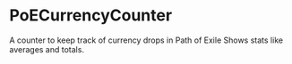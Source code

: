 # PoECurrencyCounter
A counter to keep track of currency drops in Path of Exile
Shows stats like averages and totals.

